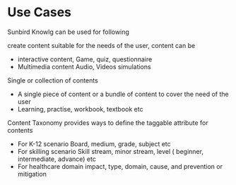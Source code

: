 # Use Cases

Sunbird Knowlg can be used for following&#x20;

create content suitable for the needs of the user, content can be

* interactive content, Game, quiz, questionnaire
* Multimedia  content Audio, Videos simulations

Single or collection of contents

* A single piece of content or a bundle of content to cover the need of the user
* Learning, practise, workbook, textbook etc

Content Taxonomy provides ways to define the taggable attribute for contents

* For K-12 scenario Board, medium, grade, subject etc
* For skilling scenario Skill stream, minor stream, level ( beginner, intermediate, advance) etc&#x20;
* For healthcare domain impact, type, domain, cause, and prevention or mitigation





